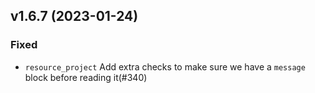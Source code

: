 ## v1.6.7 (2023-01-24)
### Fixed
* `resource_project` Add extra checks to make sure we have a `message` block
   before reading it(#340)
